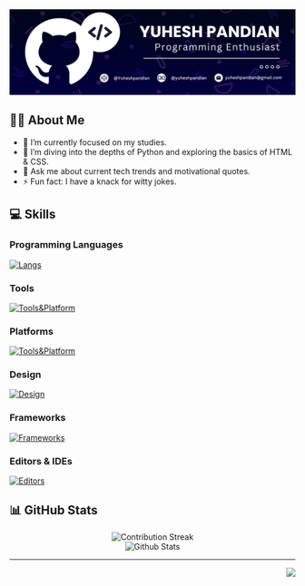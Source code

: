<div align="center">
  <img src="Github_Profile_Banner.png" alt="Profile Banner">
</div>

## 🤘🏻 About Me

- 🔭 I’m currently focused on my studies.
- 🌱 I’m diving into the depths of Python and exploring the basics of HTML & CSS.
- 💬 Ask me about current tech trends and motivational quotes.
- ⚡ Fun fact: I have a knack for witty jokes.

## 💻 Skills

### Programming Languages
[![Langs](https://skillicons.dev/icons?i=py,html,css,md)](https://skillicons.dev)

### Tools
[![Tools&Platform](https://skillicons.dev/icons?i=git,notion)](https://skillicons.dev)

### Platforms
[![Tools&Platform](https://skillicons.dev/icons?i=github,netlify,replit,codepen,devto)](https://skillicons.dev)

### Design
[![Design](https://skillicons.dev/icons?i=figma)](https://skillicons.dev)

### Frameworks
[![Frameworks](https://skillicons.dev/icons?i=flask)](https://skillicons.dev)

### Editors & IDEs
[![Editors](https://skillicons.dev/icons?i=vscode,pycharm,sublime)](https://skillicons.dev)

## 📊 GitHub Stats

<div align="center">
  
  ![Contribution Streak](https://github-readme-streak-stats.herokuapp.com/?user=YuheshPandian&theme=tokyonight&hide_border=true)<br/>
  ![Github Stats](https://github-readme-stats.vercel.app/api?username=YuheshPandian&theme=tokyonight&hide_border=true&include_all_commits=true&count_private=true)<br/>
  
</div>

  
<hr>



<img align="right" src="https://komarev.com/ghpvc/?username=YuheshPandian&style=flat&color=1a1a5f&abbreviated=true" height="23px">
